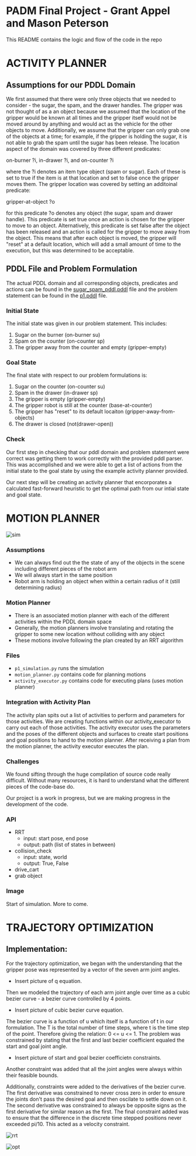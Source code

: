 # PADM Final Project - Grant Appel and Mason Peterson

This README contains the logic and flow of the code in the repo

# **ACTIVITY PLANNER**
## Assumptions for our PDDL Domain

We first assumed that there were only three objects that we needed to consider - the sugar, the spam, and the drawer handles. The gripper was not thought of as a an object because we assumed that the location of the gripper would be known at all times and the gripper itself would not be moved around by anything and would act as the vehicle for the other objects to move. Additionally, we assume that the gripper can only grab one of the objects at a time; for example, if the gripper is holding the sugar, it is not able to grab the spam until the sugar has been release. The location aspect of the domain was covered by three different predicates:

on-burner ?i, in-drawer ?i, and on-counter ?i

where the ?i denotes an item type object (spam or sugar). Each of these is set to true if the item is at that location and set to false once the gripper moves them. The gripper location was covered by setting an additoinal predicate:

gripper-at-object ?o

for this predicate ?o denotes any object (the sugar, spam and drawer handle). This predicate is set true once an action is chosen for the gripper to move to an object. Alternatively, this predicate is set false after the object has been released and an action is called for the gripper to move away from the object. This means that after each object is moved, the gripper will "reset" at a default location, which will add a small amount of time to the execution, but this was determined to be acceptable. 

## PDDL File and Problem Formulation

The actual PDDL domain and all corresponding objects, predicates and actions can be found in the [sugar_spam_pddl.pddl](https://github.com/mbpeterson70/padm_project_peterson_appel/blob/main/src/sugar_spam_pddl.pddl) file and the problem statement can be found in the [p1.pddl](https://github.com/mbpeterson70/padm_project_peterson_appel/blob/main/src/p1.pddl) file. 

### Initial State

The initial state was given in our problem statement. This includes:

1. Sugar on the burner (on-burner su)
2. Spam on the counter (on-counter sp)
3. The gripper away from the counter and empty (gripper-empty)

### Goal State

The final state with respect to our problem formulations is:

1. Sugar on the counter (on-counter su)
2. Spam in the drawer (in-drawer sp)
3. The gripper is empty (gripper-empty)
4. The gripper robot is still at the counter (base-at-counter)
5. The gripper has "reset" to its default locaiton (gripper-away-from-objects)
6. The drawer is closed (not(drawer-open))

### Check

Our first step in checking that our pddl domain and problem statement were correct was getting them to work correctly with the provided pddl parser. This was accomplished and we were able to get a list of actions from the initial state to the goal state by using the example activity planner provided.

Our next step will be creating an activity planner that encorporates a calculated fast-forward heuristic to get the optimal path from our intial state and goal state. 

# **MOTION PLANNER**

![sim](media/full_project.gif)

### Assumptions

* We can always find out the the state of any of the objects in the scene including different pieces of the robot arm
* We will always start in the same position
* Robot arm is holding an object when within a certain radius of it (still determining radius)

### Motion Planner

* There is an associated motion planner with each of the different activities within the PDDL domain space
* Generally, the motion planners involve translating and rotating the gripper to some new location without colliding with any object
* These motions involve following the plan created by an RRT algorithm

### Files

* `p1_simulation.py` runs the simulation
* `motion_planner.py` contains code for planning motions
* `activity_executor.py` contains code for executing plans (uses motion planner)

### Integration with Activity Plan

The activity plan spits out a list of activities to perform and parameters for those activities. We are creating functions within our activity_executor to carry out each of those activities. The activity executor uses the parameters and the poses of the different objects and surfaces to create start positions and goal positions to hand to the motion planner. After receiving a plan from the motion planner, the activity executor executes the plan. 

### Challenges

We found sifting through the huge compilation of source code really difficult. Without many resources, it is hard to understand what the different pieces of the code-base do. 

Our project is a work in progress, but we are making progress in the development of the code.

### API

* RRT
  * input: start pose, end pose
  * output: path (list of states in between)
* collision_check
  * input: state, world
  * output: True, False
* drive_cart
* grab object

### Image

Start of simulation. More to come.

# TRAJECTORY OPTIMIZATION

## Implementation:

For the trajectory optimization, we began with the understanding that the gripper pose was represented by a vector of the seven arm joint angles.

* Insert picture of q equation.

Then we modeled the trajectory of each arm joint angle over time as a cubic bezier curve - a bezier curve controlled by 4 points. 

* Insert picture of cubic bezier curve equation.

The bezier curve is a function of u which itself is a function of t in our formulation. The T is the total number of time steps, where t is the time step of the point. Therefore giving the relation: 0 <= u <= 1. The problem was constrained by stating that the first and last bezier coefficient equaled the start and goal joint angle. 

* Insert picture of start and goal bezier coefficietn constraints.

Another constraint was added that all the joint angles were always within their feasible bounds. 

Additionally, constraints were added to the derivatives of the bezier curve. The first derivative was constrained to never cross zero in order to ensure the joints don't pass the desired goal and then oscilate to settle down on it. The second derivative was constrained to always be opposite signs as the first derivative for similar reason as the first. The final constraint added was to ensure that the difference in the discrete time stepped positions never exceeded pi/10. This acted as a velocity constraint. 




![rrt](media/rrt_trajectory.gif)

![opt](media/trajectory_optimized.gif)

